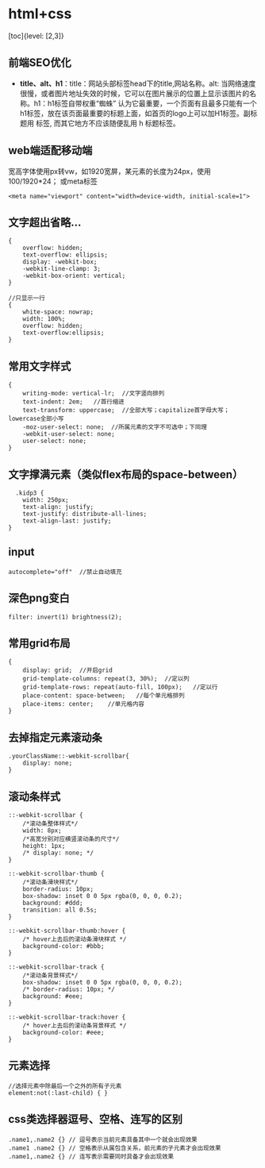 # html+css

[toc]{level: [2,3]}

## 前端SEO优化
- **title、alt、h1**：title：网站头部标签head下的title,网站名称。alt: 当网络速度很慢，或者图片地址失效的时候，它可以在图片展示的位置上显示该图片的名称。h1：h1标签自带权重“蜘蛛” 认为它最重要，一个页面有且最多只能有一个h1标签，放在该页面最重要的标题上面，如首页的logo上可以加H1标签。副标题用 标签, 而其它地方不应该随便乱用 h 标题标签。

## web端适配移动端
宽高字体使用px转vw，如1920宽屏，某元素的长度为24px，使用 100/1920*24；
或meta标签
```
<meta name="viewport" content="width=device-width, initial-scale=1">
```

## 文字超出省略...
```
{
    overflow: hidden;
    text-overflow: ellipsis;
    display: -webkit-box;
    -webkit-line-clamp: 3;
    -webkit-box-orient: vertical;
}

//只显示一行
{
    white-space: nowrap; 
    width: 100%; 
    overflow: hidden;
    text-overflow:ellipsis;
}
```

## 常用文字样式
```
{
    writing-mode: vertical-lr;  //文字竖向排列
    text-indent: 2em;   //首行缩进
    text-transform: uppercase;  //全部大写；capitalize首字母大写；lowercase全部小写
    -moz-user-select: none;  //所属元素的文字不可选中；下同理
    -webkit-user-select: none;
    user-select: none;
}
```
## 文字撑满元素（类似flex布局的space-between）
```
  .kidp3 {
    width: 250px;
    text-align: justify;
    text-justify: distribute-all-lines;
    text-align-last: justify;
}
```
## input
```
autocomplete="off"  //禁止自动填充
```
## 深色png变白
```
filter: invert(1) brightness(2);
```
## 常用grid布局
```
{
    display: grid;  //开启grid
    grid-template-columns: repeat(3, 30%);  //定以列
    grid-template-rows: repeat(auto-fill, 100px);   //定以行
    place-content: space-between;   //每个单元格排列
    place-items: center;    //单元格内容
}
```
## 去掉指定元素滚动条
```
.yourClassName::-webkit-scrollbar{
    display: none;
}
```
## 滚动条样式
```
::-webkit-scrollbar {
    /*滚动条整体样式*/
    width: 8px;
    /*高宽分别对应横竖滚动条的尺寸*/
    height: 1px;
    /* display: none; */
}

::-webkit-scrollbar-thumb {
    /*滚动条滑块样式*/
    border-radius: 10px;
    box-shadow: inset 0 0 5px rgba(0, 0, 0, 0.2);
    background: #ddd;
    transition: all 0.5s;
}

::-webkit-scrollbar-thumb:hover {
    /* hover上去后的滚动条滑块样式 */
    background-color: #bbb;
}

::-webkit-scrollbar-track {
    /*滚动条背景样式*/
    box-shadow: inset 0 0 5px rgba(0, 0, 0, 0.2);
    /* border-radius: 10px; */
    background: #eee;
}

::-webkit-scrollbar-track:hover {
    /* hover上去后的滚动条背景样式 */
    background-color: #eee;
}
```
## 元素选择
```
//选择元素中除最后一个之外的所有子元素
element:not(:last-child) { }
```
## css类选择器逗号、空格、连写的区别
```
.name1,.name2 {} // 逗号表示当前元素具备其中一个就会出现效果
.name1 .name2 {} // 空格表示从属包含关系，前元素的子元素才会出现效果
.name1,.name2 {} // 连写表示需要同时具备才会出现效果
```
